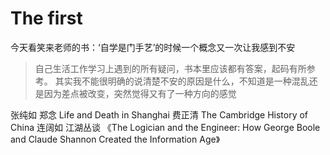 # The first 
今天看笑来老师的书：‘自学是门手艺’的时候一个概念又一次让我感到不安
> 自己生活工作学习上遇到的所有疑问，书本里应该都有答案，起码有所参考。
其实我不能很明确的说清楚不安的原因是什么，不知道是一种混乱还是因为差点被改变，突然觉得又有了一种方向的感觉

张纯如
郑念 Life and Death in Shanghai
费正清 The Cambridge History of China
连阔如 江湖丛谈
《The Logician and the Engineer: How George Boole and Claude Shannon Created the Information Age》
